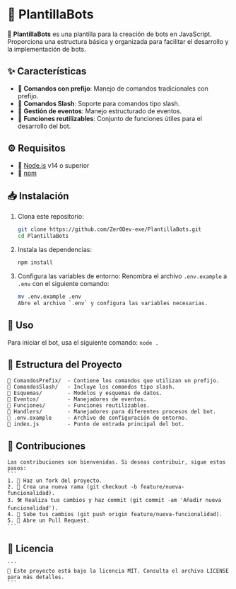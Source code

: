 # 🤖 PlantillaBots

🚀 **PlantillaBots** es una plantilla para la creación de bots en JavaScript. Proporciona una estructura básica y organizada para facilitar el desarrollo y la implementación de bots.

## ✨ Características

- 🔹 **Comandos con prefijo**: Manejo de comandos tradicionales con prefijo.
- 🔹 **Comandos Slash**: Soporte para comandos tipo slash.
- 🔹 **Gestión de eventos**: Manejo estructurado de eventos.
- 🔹 **Funciones reutilizables**: Conjunto de funciones útiles para el desarrollo del bot.

## ⚙️ Requisitos

- 📌 [Node.js](https://nodejs.org/) v14 o superior
- 📌 [npm](https://www.npmjs.com/)

## 📥 Instalación

1. Clona este repositorio:

   ```bash
   git clone https://github.com/Zer0Dev-exe/PlantillaBots.git
   cd PlantillaBots
   ```

2. Instala las dependencias:
   ```bash
   npm install
   ```

3. Configura las variables de entorno:
    Renombra el archivo `.env.example` a `.env` con el siguiente comando:
    ```bash
    mv .env.example .env
    Abre el archivo `.env` y configura las variables necesarias.
    ```


## 🚀 Uso
Para iniciar el bot, usa el siguiente comando:
    ```
    node .
    ```

## 📂 Estructura del Proyecto
    📁 ComandosPrefix/  - Contiene los comandos que utilizan un prefijo.  
    📁 ComandosSlash/   - Incluye los comandos tipo slash.  
    📁 Esquemas/        - Modelos y esquemas de datos.  
    📁 Eventos/         - Manejadores de eventos.  
    📁 Funciones/       - Funciones reutilizables.  
    📁 Handlers/        - Manejadores para diferentes procesos del bot.  
    🔑 .env.example     - Archivo de configuración de entorno.
    📄 index.js         - Punto de entrada principal del bot.  

## 🤝 Contribuciones
    Las contribuciones son bienvenidas. Si deseas contribuir, sigue estos pasos:
    ```
    1. 🍴 Haz un fork del proyecto.
    2. 🌱 Crea una nueva rama (git checkout -b feature/nueva-funcionalidad).
    3. 🛠️ Realiza tus cambios y haz commit (git commit -am 'Añadir nueva funcionalidad').
    4. 🚀 Sube tus cambios (git push origin feature/nueva-funcionalidad).
    5. 🔄 Abre un Pull Request.
    ```

## 📜 Licencia
    ```
    📄 Este proyecto está bajo la licencia MIT. Consulta el archivo LICENSE para más detalles.
    ```